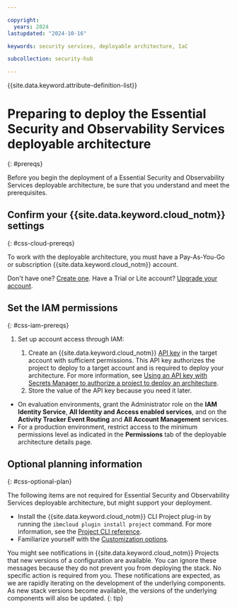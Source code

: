 ```yaml
---

copyright:
  years: 2024
lastupdated: "2024-10-16"

keywords: security services, deployable architecture, IaC

subcollection: security-hub

---
```


{{site.data.keyword.attribute-definition-list}}

# Preparing to deploy the Essential Security and Observability Services deployable architecture
{: #prereqs}

Before you begin the deployment of a Essential Security and Observability Services deployable architecture, be sure that you understand and meet the prerequisites.

## Confirm your {{site.data.keyword.cloud_notm}} settings
{: #css-cloud-prereqs}

To work with the deployable architecture, you must have a Pay-As-You-Go or subscription {{site.data.keyword.cloud_notm}} account.

   Don't have one? [Create one](/docs/account?topic=account-account-getting-started). Have a Trial or Lite account? [Upgrade your account](/docs/account?topic=account-upgrading-account).


## Set the IAM permissions
{: #css-iam-prereqs}

1.  Set up account access through IAM:

    1.  Create an {{site.data.keyword.cloud_notm}} [API key](/docs/account?topic=account-userapikey&interface=terraform#create_user_key-api-terra) in the target account with sufficient permissions. This API key authorizes the project to deploy to a target account and is required to deploy your architecture. For more information, see [Using an API key with Secrets Manager to authorize a project to deploy an architecture](/docs/secure-enterprise?topic=secure-enterprise-authorize-project).
    1.  Store the value of the API key because you need it later.

- On evaluation environments, grant the Administrator role on the **IAM Identity Service**, **All Identity and Access enabled services**, and on the **Activity Tracker Event Routing** and **All Account Management** services.
- For a production environment, restrict access to the minimum permissions level as indicated in the **Permissions** tab of the deployable architecture details page.

## Optional planning information
{: #css-optional-plan}

The following items are not required for Essential Security and Observability Services deployable architecture, but might support your deployment.

- Install the {{site.data.keyword.cloud_notm}} CLI Project plug-in by running the `ibmcloud plugin install project` command. For more information, see the [Project CLI reference](/docs/cli?topic=cli-projects-cli).
- Familiarize yourself with the [Customization options](/docs/security-hub?topic=security-hub-customize-css).

You might see notifications in {{site.data.keyword.cloud_notm}} Projects that new versions of a configuration are available. You can ignore these messages because they do not prevent you from deploying the stack. No specific action is required from you. These notifications are expected, as we are rapidly iterating on the development of the underlying components. As new stack versions become available, the versions of the underlying components will also be updated.
{: tip}
